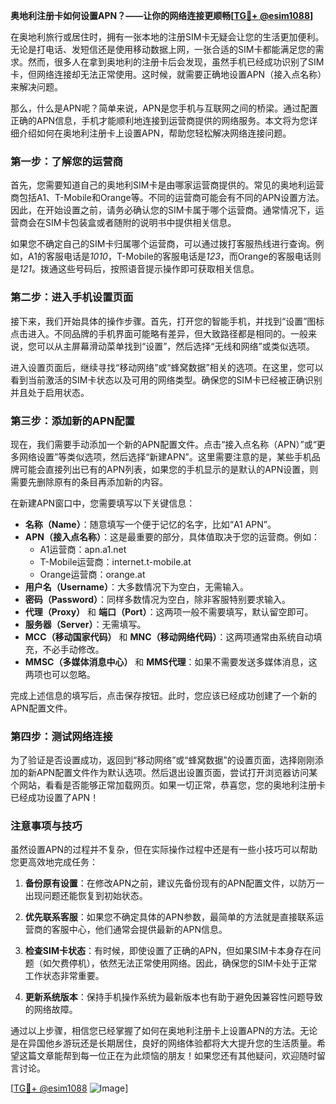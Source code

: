 **奥地利注册卡如何设置APN？——让你的网络连接更顺畅[[TG💪+ @esim1088](https://t.me/s/esim1088)]**

在奥地利旅行或居住时，拥有一张本地的注册SIM卡无疑会让您的生活更加便利。无论是打电话、发短信还是使用移动数据上网，一张合适的SIM卡都能满足您的需求。然而，很多人在拿到奥地利的注册卡后会发现，虽然手机已经成功识别了SIM卡，但网络连接却无法正常使用。这时候，就需要正确地设置APN（接入点名称）来解决问题。

那么，什么是APN呢？简单来说，APN是您手机与互联网之间的桥梁。通过配置正确的APN信息，手机才能顺利地连接到运营商提供的网络服务。本文将为您详细介绍如何在奥地利注册卡上设置APN，帮助您轻松解决网络连接问题。

### 第一步：了解您的运营商

首先，您需要知道自己的奥地利SIM卡是由哪家运营商提供的。常见的奥地利运营商包括A1、T-Mobile和Orange等。不同的运营商可能会有不同的APN设置方法。因此，在开始设置之前，请务必确认您的SIM卡属于哪个运营商。通常情况下，运营商会在SIM卡包装盒或者随附的说明书中提供相关信息。

如果您不确定自己的SIM卡归属哪个运营商，可以通过拨打客服热线进行查询。例如，A1的客服电话是*1010*，T-Mobile的客服电话是*123*，而Orange的客服电话则是*121*。拨通这些号码后，按照语音提示操作即可获取相关信息。

### 第二步：进入手机设置页面

接下来，我们开始具体的操作步骤。首先，打开您的智能手机，并找到“设置”图标点击进入。不同品牌的手机界面可能略有差异，但大致路径都是相同的。一般来说，您可以从主屏幕滑动菜单找到“设置”，然后选择“无线和网络”或类似选项。

进入设置页面后，继续寻找“移动网络”或“蜂窝数据”相关的选项。在这里，您可以看到当前激活的SIM卡状态以及可用的网络类型。确保您的SIM卡已经被正确识别并且处于启用状态。

### 第三步：添加新的APN配置

现在，我们需要手动添加一个新的APN配置文件。点击“接入点名称（APN）”或“更多网络设置”等类似选项，然后选择“新建APN”。这里需要注意的是，某些手机品牌可能会直接列出已有的APN列表，如果您的手机显示的是默认的APN设置，则需要先删除原有的条目再添加新的内容。

在新建APN窗口中，您需要填写以下关键信息：

- **名称（Name）**：随意填写一个便于记忆的名字，比如“A1 APN”。
- **APN（接入点名称）**：这是最重要的部分，具体值取决于您的运营商。例如：
  - A1运营商：apn.a1.net
  - T-Mobile运营商：internet.t-mobile.at
  - Orange运营商：orange.at
- **用户名（Username）**：大多数情况下为空白，无需输入。
- **密码（Password）**：同样多数情况为空白，除非客服特别要求输入。
- **代理（Proxy）** 和 **端口（Port）**：这两项一般不需要填写，默认留空即可。
- **服务器（Server）**：无需填写。
- **MCC（移动国家代码）** 和 **MNC（移动网络代码）**：这两项通常由系统自动填充，不必手动修改。
- **MMSC（多媒体消息中心）** 和 **MMS代理**：如果不需要发送多媒体消息，这两项也可以忽略。

完成上述信息的填写后，点击保存按钮。此时，您应该已经成功创建了一个新的APN配置文件。

### 第四步：测试网络连接

为了验证是否设置成功，返回到“移动网络”或“蜂窝数据”的设置页面，选择刚刚添加的新APN配置文件作为默认选项。然后退出设置页面，尝试打开浏览器访问某个网站，看看是否能够正常加载网页。如果一切正常，恭喜您，您的奥地利注册卡已经成功设置了APN！

### 注意事项与技巧

虽然设置APN的过程并不复杂，但在实际操作过程中还是有一些小技巧可以帮助您更高效地完成任务：

1. **备份原有设置**：在修改APN之前，建议先备份现有的APN配置文件，以防万一出现问题还能恢复到初始状态。
   
2. **优先联系客服**：如果您不确定具体的APN参数，最简单的方法就是直接联系运营商的客服中心，他们通常会提供最新的APN信息。

3. **检查SIM卡状态**：有时候，即使设置了正确的APN，但如果SIM卡本身存在问题（如欠费停机），依然无法正常使用网络。因此，确保您的SIM卡处于正常工作状态非常重要。

4. **更新系统版本**：保持手机操作系统为最新版本也有助于避免因兼容性问题导致的网络故障。

通过以上步骤，相信您已经掌握了如何在奥地利注册卡上设置APN的方法。无论是在异国他乡游玩还是长期居住，良好的网络体验都将大大提升您的生活质量。希望这篇文章能帮到每一位正在为此烦恼的朋友！如果您还有其他疑问，欢迎随时留言讨论。

[[TG💪+ @esim1088](https://t.me/s/esim1088) ![Image](https://i.postimg.cc/4NQfJmqS/Snipaste-2025-05-13-00-14-12.png)]